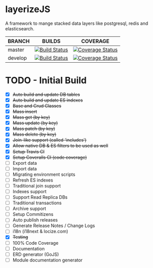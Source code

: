 # layerizeJS
A framework to mange stacked data layers like postgresql, redis and elasticsearch.

| BRANCH  |  BUILDS |  COVERAGE |
|---|---|---|
| master | [![Build Status](https://travis-ci.org/LayerizeJS/layerize.svg?branch=develop)](https://travis-ci.org/LayerizeJS/layerize) | [![Coverage Status](https://coveralls.io/repos/github/LayerizeJS/layerize/badge.svg?branch=master)](https://coveralls.io/github/LayerizeJS/layerize?branch=master) |
| develop |  [![Build Status](https://travis-ci.org/LayerizeJS/layerize.svg?branch=develop)](https://travis-ci.org/LayerizeJS/layerize) | [![Coverage Status](https://coveralls.io/repos/github/LayerizeJS/layerize/badge.svg?branch=develop)](https://coveralls.io/github/LayerizeJS/layerize?branch=develop) |

# TODO - Initial Build

- [x] <del>Auto build and update DB tables</del>
- [x] <del>Auto build and update ES indexes</del>
- [x] <del>Base and Crud Classes</del>
- [x] <del>Mass insert</del>
- [x] <del>Mass get (by key)</del>
- [x] <del>Mass update (by key)</del>
- [x] <del>Mass patch (by key)</del>
- [x] <del>Mass delete (by key)</del>
- [x] <del>Join-like support (called 'includes')</del>
- [x] <del>Allow native DB & ES filters to be used as well</del>
- [x] <del>Setup Travis CI</del>
- [x] <del>Setup Coveralls CI (code coverage)</del>
- [ ] Export data
- [ ] Import data
- [ ] Migrating environment scripts 
- [ ] Refresh ES indexes
- [ ] Traditional join support
- [ ] Indexes support
- [ ] Support Read Replica DBs
- [ ] Traditional transactions
- [ ] Archive support
- [ ] Setup Commitizens
- [ ] Auto publish releases
- [ ] Generate Release Notes / Change Logs
- [ ] i18n (i18next & locize.com)
- [x] <del>Testing</del>
- [ ] 100% Code Coverage
- [ ] Documentation
- [ ] ERD generator (GoJS)
- [ ] Module documentation generator